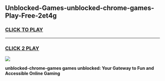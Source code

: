 
## Unblocked-Games-unblocked-chrome-games-Play-Free-2et4g
<h3>
<a href="https://premium76.site?title=unblocked-chrome-games&ref=09A">CLICK TO PLAY</a></h3>
<hr>

<h3>
<a href="https://premium76.site?title=unblocked-chrome-games&ref=09A">CLICK 2 PLAY</a>
  
</h3>

<a href="https://premium76.site?title=unblocked-chrome-games&ref=09A"><img src="https://clearcache.store/games.png"></a>


**unblocked-chrome-games games unblocked: Your Gateway to Fun and Accessible Online Gaming**
